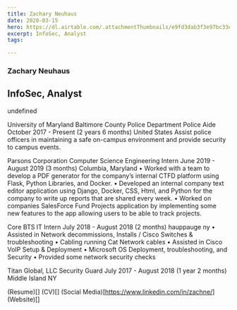 ```yaml
---
title: Zachary Neuhaus
date: 2020-03-15
hero: https://dl.airtable.com/.attachmentThumbnails/e9fd3dab3f3e97bc33e6f2f4a00d2adb/7eb8368e
excerpt: InfoSec, Analyst 
tags: 

---
```


### Zachary Neuhaus
## InfoSec, Analyst 

undefined

University of Maryland Baltimore County Police Department
Police Aide
October 2017 - Present (2 years 6 months)
United States
Assist police officers in maintaining a safe on-campus environment and
provide security to campus events.

Parsons Corporation
Computer Science Engineering Intern
June 2019 - August 2019 (3 months)
Columbia, Maryland
• Worked with a team to develop a PDF generator for the company’s internal
CTFD platform using Flask, Python Libraries, and Docker.
• Developed an internal company text editor application using Django, Docker,
CSS, Html, and Python for the company to write up reports that are shared
every week.
• Worked on companies SalesForce Fund Projects application by
implementing some new features to the app allowing users to be able to track
projects.

Core BTS
IT Intern
July 2018 - August 2018 (2 months)
hauppauge ny
• Assisted in Network decommissions, Installs / Cisco Switches &
troubleshooting
• Cabling running Cat Network cables
• Assisted in Cisco VoIP Setup & Deployment
• Microsoft OS Deployment, troubleshooting, and Security
• Provided some network security checks

Titan Global, LLC
Security Guard
July 2017 - August 2018 (1 year 2 months)
Middle Island NY


(Resume)[]
(CV)[]
(Social Media)[https://www.linkedin.com/in/zachne/]
(Website)[]

